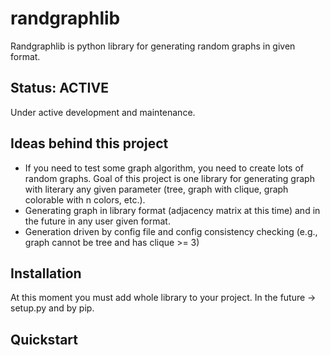 randgraphlib
============

Randgraphlib is python library for generating random graphs in given format.

Status: ACTIVE
--------------

Under active development and maintenance.

Ideas behind this project
-------------------------

 - If you need to test some graph algorithm, you need to create lots of random graphs. Goal of this project is one library for generating graph with literary any given parameter (tree, graph with clique, graph colorable with n colors, etc.).
 - Generating graph in library format (adjacency matrix at this time) and in the future in any user given format.
 - Generation driven by config file and config consistency checking (e.g., graph cannot be tree and has clique >= 3)

Installation
------------

At this moment you must add whole library to your project. In the future -> setup.py and by pip.

Quickstart
----------